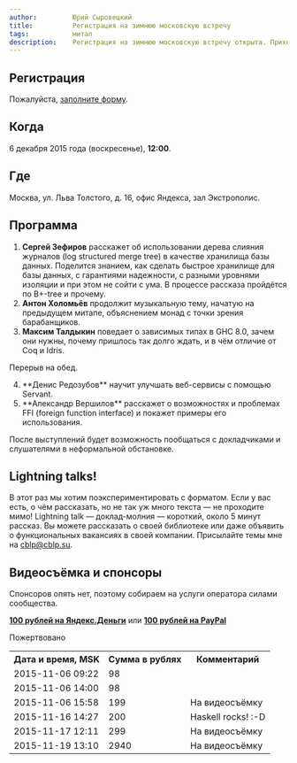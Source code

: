 ```yaml
---
author:         Юрий Сыровецкий
title:          Регистрация на зимнюю московскую встречу
tags:           митап
description:    Регистрация на зимнюю московскую встречу открыта. Приходите, приводите друзей. Можно пожертвовать немножко на наём оператора.
---
```


## Регистрация

Пожалуйста, [заполните форму](https://docs.google.com/forms/d/1x1h9nmJ3PQAlXb3apuqPdAWbCP3QwIBokm_cZTg6S54/viewform).

## Когда

6 декабря 2015 года (воскресенье), **12:00**.

## Где

Москва, ул. Льва Толстого, д. 16, офис Яндекса, зал Экстрополис.

## Программа

1. **Сергей Зефиров** расскажет об использовании дерева слияния журналов (log structured merge tree) в качестве хранилища базы данных. Поделится знанием, как сделать быстрое хранилище для базы данных, с гарантиями надежности, с разными уровнями изоляции и при этом не сойти с ума. В процессе рассказа пройдётся по B+-tree и прочему.
1. **Антон Холомьёв** продолжит музыкальную тему, начатую на предыдущем митапе, объяснением монад с точки зрения барабанщиков.
1. **Максим Талдыкин** поведает о зависимых типах в GHC 8.0, зачем они нужны, почему пришлось так долго ждать, и в чём отличие от Coq и Idris.

Перерыв на обед.

<ol start=4>
<li>**Денис Редозубов** научит улучшать веб-сервисы с помощью Servant.</li>
<li>**Александр Вершилов** расскажет о возможностях и проблемах FFI (foreign function interface) и покажет примеры его использования.</li>
</ol>

После выступлений будет возможность
пообщаться с докладчиками и слушателями в неформальной обстановке.

## Lightning <span class="fa fa-bolt"></span> talks!

В этот раз мы хотим поэкспериментировать с форматом.
Если у вас есть, о чём рассказать, но не так уж много текста — не проходите мимо!
Lightning talk — доклад-молния — короткий, около 5 минут рассказ.
Вы можете рассказать о своей библиотеке
или даже объявить о функциональных вакансиях в своей компании.
Присылайте темы мне на <a href="mailto:cblp@cblp.su">cblp@cblp.su</a>.

## Видеосъёмка и спонсоры

Спонсоров опять нет, поэтому собираем на услуги оператора силами сообщества.

<script type="text/javascript">
    $(document).ready(function() {
        var url = $(".yandex-donate a").attr('href');
        $(".yandex-donate").html(
            "<iframe frameborder='0' allowtransparency='true' scrolling='no' src='"
            + url + "' width='510' height='131'></iframe>"
        );
    });
</script>

<span class="yandex-donate">**[100 рублей на Яндекс.Деньги](https://money.yandex.ru/embed/donate.xml?account=410012081048179&quickpay=donate&payment-type-choice=on&default-sum=100&targets=%D0%9D%D0%B0+%D0%B2%D0%B8%D0%B4%D0%B5%D0%BE%D1%81%D1%8A%D1%91%D0%BC%D0%BA%D1%83&target-visibility=on&project-name=RuHaskell&project-site=http%3A%2F%2Fruhaskell.org%2F&button-text=05&fio=on&mail=on&successURL=)**</span>
или
**[100 рублей на PayPal](https://www.paypal.me/YSyrovetskiy/100rub)**

<a class="btn btn-default" role=button data-toggle=collapse data-target="#donations">
Пожертвовано <span class=caret></span>
</a>
<div class="collapse" id=donations>
<table class="table">
<tr><th>Дата и время, MSK</th><th class=text-right>Сумма в рублях</th><th>Комментарий</th></tr>
<tr><td>2015-11-06 09:22</td><td class=text-right>  98</td></tr>
<tr><td>2015-11-06 14:00</td><td class=text-right>  98</td></tr>
<tr><td>2015-11-06 15:58</td><td class=text-right> 199</td><td>На видеосъёмку</td></tr>
<tr><td>2015-11-16 14:27</td><td class=text-right> 200</td><td>Haskell rocks! :-D</td></tr>
<tr><td>2015-11-17 12:11</td><td class=text-right> 299</td><td>На видеосъёмку</td></tr>
<tr><td>2015-11-19 13:10</td><td class=text-right>2940</td><td>На видеосъёмку</td></tr>
</table>
</div>
